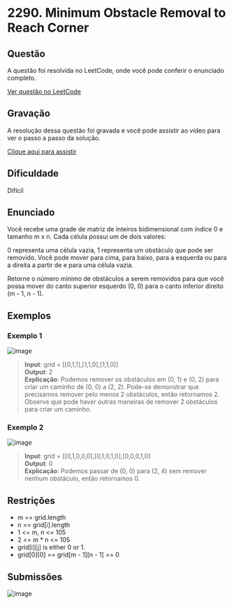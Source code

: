 # 2290. Minimum Obstacle Removal to Reach Corner

## Questão

A questão foi resolvida no LeetCode, onde você pode conferir o enunciado completo.

[Ver questão no LeetCode](https://leetcode.com/problems/minimum-obstacle-removal-to-reach-corner/description/?envType=problem-list-v2&envId=2cthq20h)  

## Gravação

A resolução dessa questão foi gravada e você pode assistir ao vídeo para ver o passo a passo da solução.

[Clique aqui para assistir]()

## Dificuldade

Difícil

## Enunciado

Você recebe uma grade de matriz de inteiros bidimensional com índice 0 e tamanho m x n. Cada célula possui um de dois valores:

0 representa uma célula vazia,
1 representa um obstáculo que pode ser removido.
Você pode mover para cima, para baixo, para a esquerda ou para a direita a partir de e para uma célula vazia.

Retorne o número mínimo de obstáculos a serem removidos para que você possa mover do canto superior esquerdo (0, 0) para o canto inferior direito (m - 1, n - 1).

## Exemplos

### Exemplo 1

![image](https://github.com/user-attachments/assets/3348a823-a412-44e7-b294-84a165dbacf7)

>**Input**: grid = [[0,1,1],[1,1,0],[1,1,0]]<br>
>**Output**: 2<br>
>**Explicação**: Podemos remover os obstáculos em (0, 1) e (0, 2) para criar um caminho de (0, 0) a (2, 2).
Pode-se demonstrar que precisamos remover pelo menos 2 obstáculos, então retornamos 2.
Observe que pode haver outras maneiras de remover 2 obstáculos para criar um caminho.

### Exemplo 2

![image](https://github.com/user-attachments/assets/0fa07aaa-1d84-4de8-8c31-c7654d6be384)

>**Input**: grid = [[0,1,0,0,0],[0,1,0,1,0],[0,0,0,1,0]<br>
>**Output**: 0<br>
>**Explicação**: Podemos passar de (0, 0) para (2, 4) sem remover nenhum obstáculo, então retornamos 0.

## Restrições

- m == grid.length
- n == grid[i].length
- 1 <= m, n <= 105
- 2 <= m * n <= 105
- grid[i][j] is either 0 or 1.
- grid[0][0] == grid[m - 1][n - 1] == 0

## Submissões

![image](https://github.com/user-attachments/assets/d4c04792-715a-4ced-8c32-de773f193d96)
